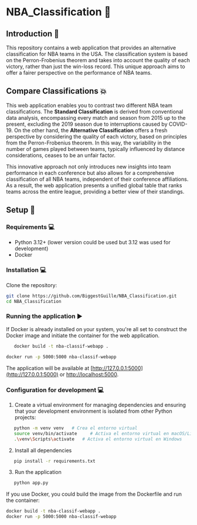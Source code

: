 # NBA_Classification 🏀

## Introduction 📍 
This repository contains a web application that provides an alternative classification for NBA teams in the USA. The classification system is based on the Perron-Frobenius theorem and takes into account the quality of each victory, rather than just the win-loss record. This unique approach aims to offer a fairer perspective on the performance of NBA teams.

## Compare Classifications 💥 
This web application enables you to contrast two different NBA team classifications. The **Standard Classification** is derived from conventional data analysis, encompassing every match and season from 2015 up to the present, excluding the 2019 season due to interruptions caused by COVID-19. On the other hand, the **Alternative Classification** offers a fresh perspective by considering the quality of each victory, based on principles from the Perron-Frobenius theorem. In this way, the variability in the number of games played between teams, typically influenced by distance considerations, ceases to be an unfair factor.

This innovative approach not only introduces new insights into team performance in each conference but also allows for a comprehensive classification of all NBA teams, independent of their conference affiliations. As a result, the web application presents a unified global table that ranks teams across the entire league, providing a better view of their standings.

## Setup 🔧

### Requirements 💻
- Python 3.12+ (lower version could be used but 3.12 was used for development)
- Docker

### Installation 💻 

Clone the repository:
   ```bash
   git clone https://github.com/BiggestGuille/NBA_Classification.git
   cd NBA_Classification
   ```

### Running the application ▶️

If Docker is already installed on your system, you're all set to construct the Docker image and initiate the container for the web application.
```bash
   docker build -t nba-classif-webapp .
```
```bash
docker run -p 5000:5000 nba-classif-webapp
```
The application will be available at [http://127.0.0.1:5000](http://127.0.0.1:5000) or [http://localhost:5000](http://localhost:5000).

### Configuration for development 💻

1. Create a virtual environment for managing dependencies and ensuring that your development environment is isolated from other Python projects:
```bash
   python -m venv venv   # Crea el entorno virtual
   source venv/bin/activate     # Activa el entorno virtual en macOS/Linux
   .\venv\Scripts\activate   # Activa el entorno virtual en Windows
```
2. Install all dependencies
```bash
   pip install -r requirements.txt
```
3. Run the application
```bash
   python app.py
```

If you use Docker, you could build the image from the Dockerfile and run the container:
```bash
docker build -t nba-classif-webapp .
docker run -p 5000:5000 nba-classif-webapp
```

